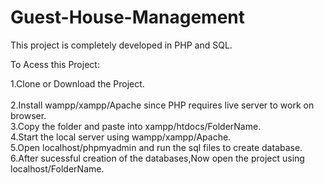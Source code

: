 # Guest-House-Management

This project is completely developed in PHP and SQL.

To Acess this Project:</br>

1.Clone or Download  the Project. </br>                                
2.Install wampp/xampp/Apache since PHP requires live server to work on browser.</br>
3.Copy the folder and paste into xampp/htdocs/FolderName.</br>
4.Start the local server using wampp/xampp/Apache.</br>
5.Open localhost/phpmyadmin and run the sql files to create database.</br>
6.After sucessful creation of the databases,Now open the project using localhost/FolderName.</br>



